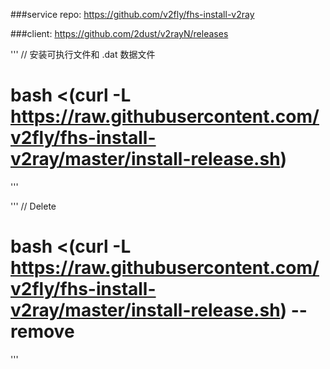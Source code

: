 ###service repo:
https://github.com/v2fly/fhs-install-v2ray

###client:
https://github.com/2dust/v2rayN/releases

'''
// 安装可执行文件和 .dat 数据文件
# bash <(curl -L https://raw.githubusercontent.com/v2fly/fhs-install-v2ray/master/install-release.sh)
'''

'''
// Delete
# bash <(curl -L https://raw.githubusercontent.com/v2fly/fhs-install-v2ray/master/install-release.sh) --remove
'''
